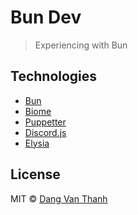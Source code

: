 # Bun Dev

> Experiencing with Bun

## Technologies

- [Bun](https://bun.sh/)
- [Biome](https://biomejs.dev)
- [Puppetter](https://pptr.dev/)
- [Discord.js](https://discord.js.org/)
- [Elysia](https://elysiajs.com/)

## License

MIT © [Dang Van Thanh](https://dangthanh.org)
